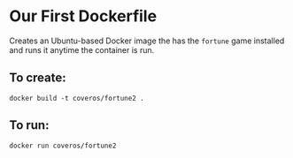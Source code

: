 # Our First Dockerfile

Creates an Ubuntu-based Docker image the has the `fortune` game installed
and runs it anytime the container is run.
 
## To create:

    docker build -t coveros/fortune2 .
		
## To run:

    docker run coveros/fortune2
